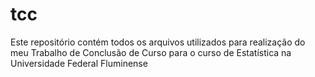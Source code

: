 # tcc
Este repositório contém todos os arquivos utilizados para realização do meu Trabalho de Conclusão de Curso para o curso de Estatística na Universidade Federal Fluminense
